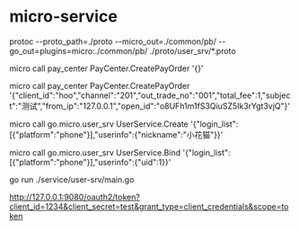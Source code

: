 # micro-service
protoc --proto_path=./proto --micro_out=./common/pb/ --go_out=plugins=micro:./common/pb/ ./proto/user_srv/*.proto


micro call pay_center PayCenter.CreatePayOrder '{}'

micro call pay_center PayCenter.CreatePayOrder '{"client_id":"hoo","channel":"201","out_trade_no":"001","total_fee":1,"subject":"测试","from_ip":"127.0.0.1","open_id":"o8UFh1m1fS3QiuSZ5Ik3rYgt3vjQ"}'

micro call go.micro.user_srv UserService.Create '{"login_list":[{"platform":"phone"}],"userinfo":{"nickname":"小花猫"}}'

micro call go.micro.user_srv UserService.Bind '{"login_list":[{"platform":"phone"}],"userinfo":{"uid":1}}'


go run ./service/user-srv/main.go



http://127.0.0.1:9080/oauth2/token?client_id=1234&client_secret=test&grant_type=client_credentials&scope=token